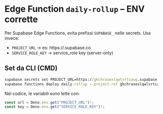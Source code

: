 # Edge Function `daily-rollup` – ENV corrette

Per Supabase Edge Functions, evita prefissi `SUPABASE_` nelle secrets.
Usa invece:
- `PROJECT_URL`        → es: https://<project>.supabase.co
- `SERVICE_ROLE_KEY`   → service_role key (server-only)

## Set da CLI (CMD)
```cmd
supabase secrets set PROJECT_URL=https://gkchrasexlqwlvrtcaug.supabase.co SERVICE_ROLE_KEY=<SERVICE_ROLE_KEY> --project-ref gkchrasexlqwlvrtcaug
supabase functions deploy daily-rollup --project-ref gkchrasexlqwlvrtcaug
```

Nel codice, le variabili sono lette con:
```ts
const url = Deno.env.get("PROJECT_URL")!;
const key = Deno.env.get("SERVICE_ROLE_KEY")!;
```
